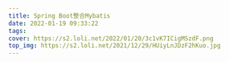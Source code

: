 ```yaml
---
title: Spring Boot整合Mybatis
date: 2022-01-19 09:33:22
tags:
cover: https://s2.loli.net/2022/01/20/3c1vK7ICigMSzdF.png
top_img: https://s2.loli.net/2021/12/29/HUiyLnJDzF2hKuo.jpg
---
```

